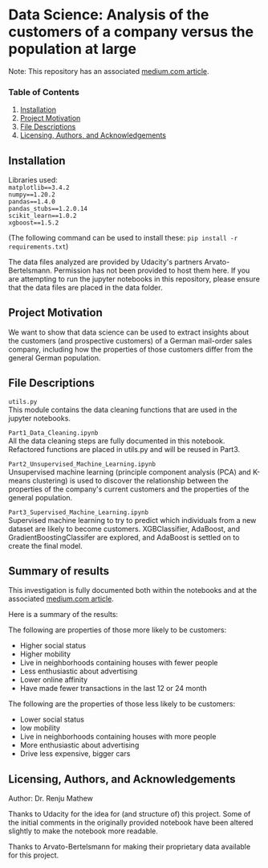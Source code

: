# Data Science: Analysis of the customers of a company versus the population at large
Note: This repository has an associated [medium.com article](https://medium.com/@renju.s.mathew/data-science-what-can-we-learn-about-our-customers-8d9381eb3bc3).

### Table of Contents

1. [Installation](#installation)
2. [Project Motivation](#motivation)
3. [File Descriptions](#files)
4. [Licensing, Authors, and Acknowledgements](#licensing)

## Installation <a name="installation"></a>
Libraries used:    
`matplotlib==3.4.2`  
`numpy==1.20.2`  
`pandas==1.4.0`  
`pandas_stubs==1.2.0.14`  
`scikit_learn==1.0.2`  
`xgboost==1.5.2`  

(The following command can be used to install these: `pip install -r requirements.txt`)

The data files analyzed are provided by Udacity's partners Arvato-Bertelsmann. Permission has not been provided to host them here. If you are attempting to run the jupyter notebooks in this repository, please ensure that the data files are placed in the data folder.

## Project Motivation<a name="motivation"></a>

We want to show that data science can be used to extract insights about the customers (and prospective customers) of a German mail-order sales company, including how the properties of those customers differ from the general German population.

## File Descriptions <a name="files"></a>

`utils.py`  
This module contains the data cleaning functions that are used in the jupyter notebooks.

`Part1_Data_Cleaning.ipynb`  
All the data cleaning steps are fully documented in this notebook. Refactored functions are placed in utils.py and will be reused in Part3.

`Part2_Unsupervised_Machine_Learning.ipynb`   
Unsupervised machine learning (principle component analysis (PCA) and K-means clustering) is used to discover the relationship between the properties of the company's current customers and the properties of the general population.

`Part3_Supervised_Machine_Learning.ipynb`  
Supervised machine learning to try to predict which individuals from a new dataset are likely to become customers. XGBClassifier, AdaBoost, and GradientBoostingClassifer are explored, and AdaBoost is settled on to create the final model.

## Summary of results

This investigation is fully documented both within the notebooks and at the associated [medium.com article](https://medium.com/@renju.s.mathew/data-science-what-can-we-learn-about-our-customers-8d9381eb3bc3).

Here is a summary of the results:

The following are properties of those more likely to be customers:
- Higher social status  
- Higher mobility  
- Live in neighborhoods containing houses with fewer people  
- Less enthusiastic about advertising  
- Lower online affinity 
- Have made fewer transactions in the last 12 or 24 month  

The following are the properties of those less likely to be customers:
- Lower social status  
- low mobility  
- Live in neighborhoods containing houses with more people  
- More enthusiastic about advertising  
- Drive less expensive, bigger cars  

## Licensing, Authors, and Acknowledgements <a name="licensing"></a>
Author: Dr. Renju Mathew

Thanks to Udacity for the idea for (and structure of) this project. Some of the initial comments in the originally provided notebook have been altered slightly to make the notebook more readable.  

Thanks to Arvato-Bertelsmann for making their proprietary data available for this project.

